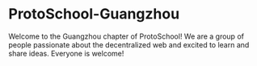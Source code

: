 # ProtoSchool-Guangzhou
Welcome to the Guangzhou chapter of ProtoSchool! We are a group of people passionate about the decentralized web and excited to learn and share ideas. Everyone is welcome!
